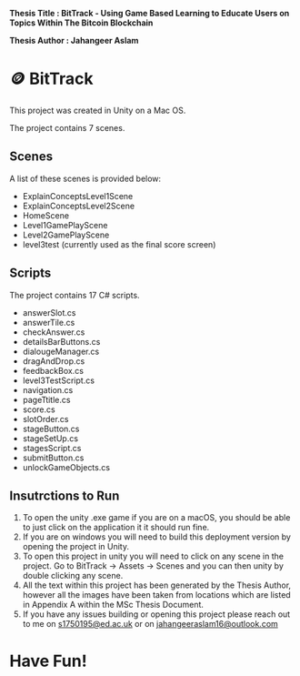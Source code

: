 

**Thesis Title        : BitTrack - Using Game Based Learning to Educate Users on Topics Within The Bitcoin Blockchain**

**Thesis Author       : Jahangeer Aslam**


# :coin: BitTrack 


This project was created in Unity on a Mac OS. 

The project contains 7 scenes. 

## Scenes
A list of these scenes is provided below:
 - ExplainConceptsLevel1Scene
 - ExplainConceptsLevel2Scene
 - HomeScene
 - Level1GamePlayScene
 - Level2GamePlayScene
 - level3test (currently used as the final score screen)

## Scripts
The project contains 17 C# scripts. 
 - answerSlot.cs
 - answerTile.cs
 - checkAnswer.cs
 - detailsBarButtons.cs
 - dialougeManager.cs
 - dragAndDrop.cs
 - feedbackBox.cs
 - level3TestScript.cs
 - navigation.cs
 - pageTtitle.cs
 - score.cs
 - slotOrder.cs
 - stageButton.cs
 - stageSetUp.cs
 - stagesScript.cs
 - submitButton.cs
 - unlockGameObjects.cs


## Insutrctions to Run 
 1. To open the unity .exe game if you are on a macOS, you should be able to just click on the application it it should run fine. 
 2. If you are on windows you will need to build this deployment version by opening the project in Unity.
 3. To open this project in unity you will need to click on any scene in the project. Go to BitTrack -> Assets -> Scenes and you can then unity by double clicking any scene. 
 4. All the text within this project has been generated by the Thesis Author, however all the images have been taken from locations which are listed in Appendix A within the MSc Thesis Document. 
 5. If you have any issues building or opening this project please reach out to me on s1750195@ed.ac.uk or on jahangeeraslam16@outlook.com


# Have Fun!












